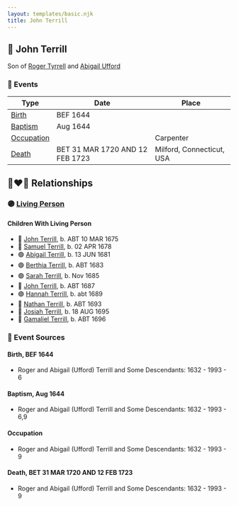 ```yaml
---
layout: templates/basic.njk
title: John Terrill
---
```

## 🔵 John Terrill

Son of [Roger Tyrrell](/people/2/2108514) and [Abigail Ufford](/people/9/99473444)

### 📆 Events

Type | Date | Place
------ | ------ | ------
[Birth](#event-335867ee-95f1-4894-b949-1ab8e4743c28) | BEF 1644 |
[Baptism](#event-ec58d41f-72df-48db-9ca3-2656c46ceffd) | Aug 1644 |
[Occupation](#event-acece4e9-3c7a-42b3-a0f4-df6cd592018c) |  | Carpenter
[Death](#event-e596f9d0-cd0d-43f8-b55b-c91943b654b5) | BET 31 MAR 1720 AND 12 FEB 1723 | Milford, Connecticut, USA

## 👩‍❤️‍👨 Relationships

### 🟣 [Living Person](/people/4/48582652)

#### Children With Living Person
* 🔵 [John Terrill](/people/7/7349384), b. ABT 10 MAR 1675
* 🔵 [Samuel Terrill](/people/7/74196422), b. 02 APR 1678
* 🟣 [Abigail Terrill](/people/9/95305216), b. 13 JUN 1681
* 🟣 [Berthia Terrill](/people/7/78343120), b. ABT 1683
* 🟣 [Sarah Terrill](/people/2/2405910), b. Nov 1685
* 🔵 [John Terrill](/people/1/13695735), b. ABT 1687
* 🟣 [Hannah Terrill](/people/7/73926783), b. abt 1689
* 🔵 [Nathan Terrill](/people/9/9608654), b. ABT 1693
* 🔵 [Josiah Terrill](/people/8/80183041), b. 18 AUG 1695
* 🔵 [Gamaliel Terrill](/people/8/82123968), b. ABT 1696
### 📰 Event Sources

#### <a id="event-335867ee-95f1-4894-b949-1ab8e4743c28"></a> Birth, BEF 1644
* Roger and Abigail (Ufford) Terrill and Some Descendants: 1632 - 1993  - 6

#### <a id="event-ec58d41f-72df-48db-9ca3-2656c46ceffd"></a> Baptism, Aug 1644
* Roger and Abigail (Ufford) Terrill and Some Descendants: 1632 - 1993  - 6,9

#### <a id="event-acece4e9-3c7a-42b3-a0f4-df6cd592018c"></a> Occupation
* Roger and Abigail (Ufford) Terrill and Some Descendants: 1632 - 1993  - 9

#### <a id="event-e596f9d0-cd0d-43f8-b55b-c91943b654b5"></a> Death, BET 31 MAR 1720 AND 12 FEB 1723
* Roger and Abigail (Ufford) Terrill and Some Descendants: 1632 - 1993  - 9